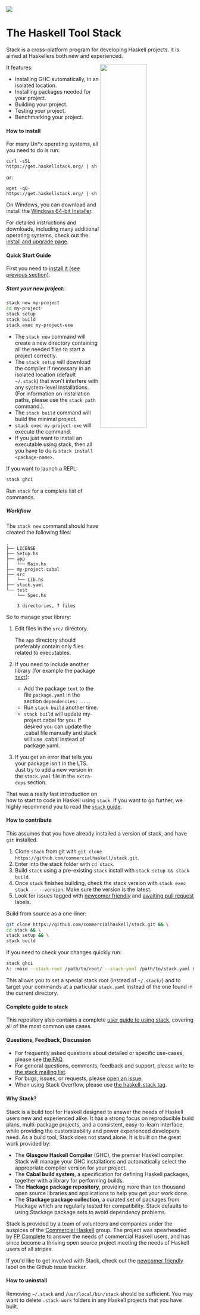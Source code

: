 <div class="hidden-warning"><a href="https://docs.haskellstack.org/"><img src="https://rawgit.com/commercialhaskell/stack/master/doc/img/hidden-warning.svg"></a></div>

# The Haskell Tool Stack

Stack is a cross-platform program for developing Haskell
projects. It is aimed at Haskellers both new and experienced.

<img src="https://i.imgur.com/WW69oTj.gif" width="50%" align="right">

It features:

* Installing GHC automatically, in an isolated location.
* Installing packages needed for your project.
* Building your project.
* Testing your project.
* Benchmarking your project.

#### How to install

For many Un*x operating systems, all you need to do is run:

    curl -sSL https://get.haskellstack.org/ | sh

or:

    wget -qO- https://get.haskellstack.org/ | sh

On Windows, you can download and install the
[Windows 64-bit Installer](https://get.haskellstack.org/stable/windows-x86_64-installer.exe).

For detailed instructions and downloads, including many additional
operating systems, check out the
[install and upgrade page](install_and_upgrade.md).

#### Quick Start Guide

First you need to [install it (see previous section)](#how-to-install).

##### Start your new project:

```bash
stack new my-project
cd my-project
stack setup
stack build
stack exec my-project-exe
```

- The `stack new` command will create a new directory containing all
  the needed files to start a project correctly.
- The `stack setup` will download the compiler if necessary in an isolated
  location (default `~/.stack`) that won't interfere with any system-level
  installations. (For information on installation paths, please use the
  `stack path` command.).
- The `stack build` command will build the minimal project.
- `stack exec my-project-exe` will execute the command.
- If you just want to install an executable using stack, then all you have to do
  is `stack install <package-name>`.

If you want to launch a REPL:

```bash
stack ghci
```

Run `stack` for a complete list of commands.

##### Workflow

The `stack new` command should have created the following files:

```
.
├── LICENSE
├── Setup.hs
├── app
│   └── Main.hs
├── my-project.cabal
├── src
│   └── Lib.hs
├── stack.yaml
└── test
    └── Spec.hs

    3 directories, 7 files
```

So to manage your library:

1. Edit files in the `src/` directory.

   The `app` directory should preferably contain only files related to
   executables.

2. If you need to include another library (for example the package
   [`text`](https://hackage.haskell.org/package/text)):

   - Add the package `text` to the file `package.yaml`
     in the section `dependencies: ...`.
   - Run `stack build` another time.
   - `stack build` will update my-project.cabal for you.
     If desired you can update the .cabal file manually
     and stack will use .cabal instead of package.yaml.

3. If you get an error that tells you your package isn't in the LTS.
   Just try to add a new version in the `stack.yaml` file in the `extra-deps` section.

That was a really fast introduction on how to start to code in Haskell using `stack`.
If you want to go further, we highly recommend you to read the [`stack` guide](GUIDE.md).

#### How to contribute

This assumes that you have already installed a version of stack, and have `git`
installed.

1. Clone `stack` from git with
   `git clone https://github.com/commercialhaskell/stack.git`.
2. Enter into the stack folder with `cd stack`.
3. Build `stack` using a pre-existing `stack` install with
   `stack setup && stack build`.
4. Once `stack` finishes building, check the stack version with
   `stack exec stack -- --version`. Make sure the version is the latest.
5. Look for issues tagged with
   [newcomer friendly](https://github.com/commercialhaskell/stack/issues?q=is%3Aopen+is%3Aissue+label%3a%22newcomer+friendly%22)
   and
   [awaiting pull request](https://github.com/commercialhaskell/stack/issues?q=is%3Aopen+is%3Aissue+label%3A%22awaiting+pull+request%22)
   labels.

Build from source as a one-liner:

```bash
git clone https://github.com/commercialhaskell/stack.git && \
cd stack && \
stack setup && \
stack build
```

If you need to check your changes quickly run:

```bash
stack ghci
λ: :main --stack-root /path/to/root/ --stack-yaml /path/to/stack.yaml COMMAND
```

This allows you to set a special stack root (instead of `~/.stack/`) and to
target your commands at a particular `stack.yaml` instead of the one found in
the current directory.

#### Complete guide to stack

This repository also contains a complete [user guide to using
stack](GUIDE.md), covering all of the most common use cases.


#### Questions, Feedback, Discussion

* For frequently asked questions about detailed or specific use-cases, please
  see [the FAQ](faq.md).
* For general questions, comments, feedback and support, please write
  to [the stack mailing list](https://groups.google.com/d/forum/haskell-stack).
* For bugs, issues, or requests, please
  [open an issue](https://github.com/commercialhaskell/stack/issues/new).
* When using Stack Overflow, please use [the haskell-stack
  tag](http://stackoverflow.com/questions/tagged/haskell-stack).

#### Why Stack?

Stack is a build tool for Haskell designed to answer the needs of
Haskell users new and experienced alike. It has a strong focus on
reproducible build plans, multi-package projects, and a consistent,
easy-to-learn interface, while providing the customizability and
power experienced developers need.  As a build tool, Stack does not
stand alone. It is built on the great work provided by:

* The __Glasgow Haskell Compiler__ (GHC), the premier Haskell
  compiler. Stack will manage your GHC installations and automatically
  select the appropriate compiler version for your project.
* The __Cabal build system__, a specification for defining Haskell
  packages, together with a library for performing builds.
* The __Hackage package repository__, providing more than ten thousand
  open source libraries and applications to help you get your work
  done.
* The __Stackage package collection__, a curated set of packages from
  Hackage which are regularly tested for compatibility. Stack defaults
  to using Stackage package sets to avoid dependency problems.

Stack is provided by a team of volunteers and companies under the
auspices of the [Commercial Haskell](http://commercialhaskell.com/)
group. The project was spearheaded by
[FP Complete](https://www.fpcomplete.com/) to answer the needs of
commercial Haskell users, and has since become a thriving open source
project meeting the needs of Haskell users of all stripes.

If you'd like to get involved with Stack, check out the
[newcomer friendly](https://github.com/commercialhaskell/stack/issues?q=is%3Aopen+is%3Aissue+label%3a%22newcomer+friendly%22)
label on the Github issue tracker.

#### How to uninstall
Removing ``~/.stack`` and ``/usr/local/bin/stack`` should be sufficient. You may want to delete ``.stack-work`` folders in any Haskell projects that you have built.

